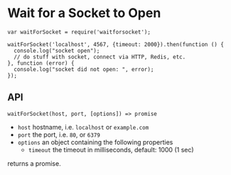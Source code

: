 # Wait for a Socket to Open

    var waitForSocket = require('waitforsocket');

    waitForSocket('localhost', 4567, {timeout: 2000}).then(function () {
      console.log("socket open");
      // do stuff with socket, connect via HTTP, Redis, etc.
    }, function (error) {
      console.log("socket did not open: ", error);
    });

## API

    waitForSocket(host, port, [options]) => promise

* `host` hostname, i.e. `localhost` or `example.com`
* `port` the port, i.e. `80`, or `6379`
* `options` an object containing the following properties
    * `timeout` the timeout in milliseconds, default: 1000 (1 sec)

returns a promise.
